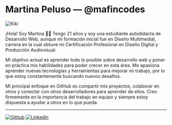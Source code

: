 # Martina Peluso — @mafincodes

![Kiki](https://media0.giphy.com/media/v1.Y2lkPTc5MGI3NjExZDdlMzU0MjE4M2I4ZGY1ODJkOTk3YjBlNTMyODhjNTZkYTkxMGE0YyZjdD1n/h0uYtwIV9liVy/giphy.gif)

¡Hola! Soy Martina 👋😊 Tengo 21 años y soy una estudiante autodidacta de Desarrollo Web, aunque mi formación inicial fue en Diseño Multimedial, carrera en la cual obtuve mi Certificación Profesional en Diseño Digital y Producción Audiovisual.

Mi objetivo actual es aprender todo lo posible sobre desarrollo web y poner en práctica mis habilidades para poder crecer en esta área. Me apasiona aprender nuevas tecnologías y herramientas para mejorar mi trabajo, por lo que estoy constantemente buscando nuevos desafíos.

Mi principal enfoque en GitHub es compartir mis proyectos, colaborar en otros y conectar con otros desarrolladores para aprender de ellos. Creo firmemente en la importancia del trabajo en equipo y siempre estoy dispuesta a ayudar a otros en lo que pueda.

---

[![Github](https://img.shields.io/badge/-Github-000?style=flat&logo=Github&logoColor=white)](https://github.com/mafincodes)
[![Linkedin](https://img.shields.io/badge/-LinkedIn-blue?style=flat&logo=Linkedin&logoColor=white)](https://www.linkedin.com/in/martinapeluso/)

